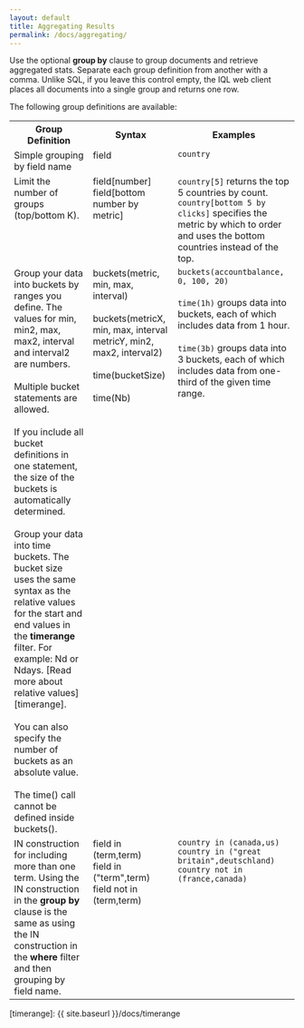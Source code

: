 ```yaml
---
layout: default
title: Aggregating Results
permalink: /docs/aggregating/
---
```


Use the optional **group by** clause to group documents and retrieve aggregated stats. Separate each group definition from another with a comma. Unlike SQL, if you leave this control empty, the IQL web client places all documents into a single group and returns one row.

The following group definitions are available:

<div class="table-wrapper">

<table>
  <tr>
    <th>Group Definition</th>
    <th>Syntax</th>
    <th>Examples</th>
  </tr>
  <tr>
    <td valign="top">Simple grouping by field name</td>
    <td valign="top">field</td>
    <td valign="top"><code>country</code></td>
  </tr>
  <tr>
    <td valign="top">Limit the number of groups (top/bottom K).</td>
    <td valign="top">field[number] <br> field[bottom number by metric]</td>
    <td valign="top"><code>country[5]</code> returns the top 5 countries by count.<br><code>country[bottom 5 by clicks]</code> specifies the metric by which to order and uses the bottom countries instead of the top.</td>
  </tr>
<tr>
    <td valign="top">Group your data into buckets by ranges you define. The values for min, min2, max, max2, interval and interval2 are numbers.<br><br>Multiple bucket statements are allowed. <br><br>If you include all bucket definitions in one statement, the size of the buckets is automatically determined. <br><br>Group your data into time buckets. The bucket size uses the same syntax as the relative values for the start and end values in the <strong>timerange</strong> filter. For example: Nd or Ndays. [Read more about relative values][timerange].<br><br>You can also specify the number of buckets as an absolute value.<br><br>The time() call cannot be defined inside buckets().
 </td>
    <td valign="top">buckets(metric, min, max, interval)<br><br>buckets(metricX, min, max, interval metricY, min2, max2, interval2)<br><br>time(bucketSize)<br><br>time(Nb)</td>
    <td valign="top"><code>buckets(accountbalance, 0, 100, 20)</code><br><br><code>time(1h)</code> groups data into buckets, each of which includes data from 1 hour.<br><br><code>time(3b)</code> groups data into 3 buckets, each of which includes data from one-third of the given time range.</td>
  </tr>
<tr>
    <td valign="top">IN construction for including more than one term. Using the IN construction in the <strong>group by</strong> clause is the same as using the IN construction in the <strong>where</strong> filter and then grouping by field name.</td>
    <td valign="top">field in (term,term)<br>field in ("term",term) <br>field not in (term,term) </td>
    <td valign="top"><code>country in (canada,us)</code> <br><code>country in ("great britain",deutschland)</code> <br><code>country not in (france,canada)</code> </td>
  </tr>

</table>

</div>

[timerange]: {{ site.baseurl }}/docs/timerange